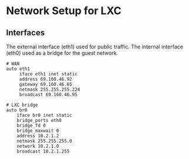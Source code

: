 
Network Setup for LXC
======================================================================

Interfaces
----------------------------------------------------------------------

The external interface (eth1) used for public traffic.  The internal
interface (eth0) used as a bridge for the guest network.

    # WAN
    auto eth1
         iface eth1 inet static
         address 69.160.46.92
         gateway 69.160.46.65
         netmask 255.255.255.224
         broadcast 69.160.46.95

    # LXC bridge
    auto br0
        iface br0 inet static
        bridge_ports eth0
        bridge_fd 0
        bridge_maxwait 0
        address 10.2.1.2
        netmask 255.255.255.0
        network 10.2.1.0
        broadcast 10.2.1.255

